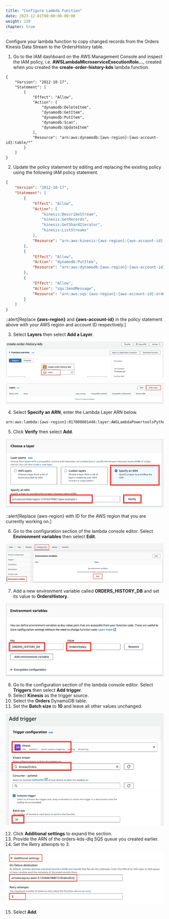 ```yaml
---
title: "Configure Lambda Function"
date: 2023-12-01T00:00:00-00:00
weight: 220
chapter: true
---
```


Configure your lambda function to copy changed records from the Orders Kinesis Data Stream to the OrdersHistory table.

1. Go to the IAM dashboard on the AWS Management Console and inspect the IAM policy, i.e. **AWSLambdaMicroserviceExecutionRole...**, created when you created the **create-order-history-kds** lambda function.

```
{
    "Version": "2012-10-17",
    "Statement": [
        {
            "Effect": "Allow",
            "Action": [
                "dynamodb:DeleteItem",
                "dynamodb:GetItem",
                "dynamodb:PutItem",
                "dynamodb:Scan",
                "dynamodb:UpdateItem"
            ],
            "Resource": "arn:aws:dynamodb:{aws-region}:{aws-account-id}:table/*"
        }
    ]
}
```

2. Update the policy statement by editing and replacing the existing policy using the following IAM policy statement. 

```json
{
    "Version": "2012-10-17",
    "Statement": [
        {
            "Effect": "Allow",
            "Action": [
                "kinesis:DescribeStream",
                "kinesis:GetRecords",
                "kinesis:GetShardIterator",
                "kinesis:ListStreams"
            ],
            "Resource": "arn:aws:kinesis:{aws-region}:{aws-account-id}:stream/Orders"
        },
        {
            "Effect": "Allow",
            "Action": "dynamodb:PutItem",
            "Resource": "arn:aws:dynamodb:{aws-region}:{aws-account-id}:table/OrdersHistory"
        },
        {
            "Effect": "Allow",
            "Action": "sqs:SendMessage",
            "Resource": "arn:aws:sqs:{aws-region}:{aws-account-id}:orders-kds-dlq"
        }
    ]
}
```

::alert[Replace **{aws-region}** and **{aws-account-id}** in the policy statement above with your AWS region and account ID respectively.]

3. Select **Layers** then select **Add a Layer**.

![AWS Lambda function console](/static/images/change-data-capture/ex2/select-layer.png)

![AWS Lambda function console](/static/images/change-data-capture/ex2/add-layer.png)

4. Select **Specify an ARN**, enter the Lambda Layer ARN below.

```bash
arn:aws:lambda:{aws-region}:017000801446:layer:AWSLambdaPowertoolsPythonV2:58
```

5. Click **Verify** then select **Add**. 

![AWS Lambda function console](/static/images/change-data-capture/ex1/specify-layer.png)

::alert[Replace {aws-region} with ID for the AWS region that you are currently working on.]

6. Go to the configuration section of the lambda console editor. Select **Environment variables** then select **Edit**.

![AWS Lambda function console](/static/images/change-data-capture/ex1/edit-env-var.png) 

7. Add a new environment variable called **ORDERS_HISTORY_DB** and set its value to **OrdersHistory**.

![AWS Lambda function console](/static/images/change-data-capture/ex1/new-env-var.png) 

8. Go to the configuration section of the lambda console editor. Select **Triggers** then select **Add trigger**.
9. Select **Kinesis** as the trigger source.
10. Select the **Orders** DynamoDB table.
11. Set the **Batch size** to **10** and leave all other values unchanged.

![AWS Lambda function console](/static/images/change-data-capture/ex2/trigger.png) 

12. Click **Additional settings** to expand the section.
13. Provide the ARN of the orders-kds-dlq SQS queue you created earlier.
14. Set the Retry attempts to 3.

![AWS Lambda function console](/static/images/change-data-capture/ex2/trigger-settings.png) 

15. Select **Add**.
